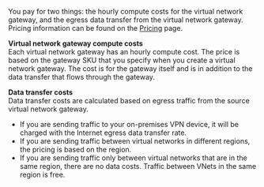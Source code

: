 You pay for two things: the hourly compute costs for the virtual network gateway, and the egress data transfer from the virtual network gateway. Pricing information can be found on the [Pricing](https://azure.microsoft.com/pricing/details/vpn-gateway) page.

**Virtual network gateway compute costs**<br>Each virtual network gateway has an hourly compute cost. The price is based on the gateway SKU that you specify when you create a virtual network gateway. The cost is for the gateway itself and is in addition to the data transfer that flows through the gateway.

**Data transfer costs**<br>Data transfer costs are calculated based on egress traffic from the source virtual network gateway.

* If you are sending traffic to your on-premises VPN device, it will be charged with the Internet egress data transfer rate.
* If you are sending traffic between virtual networks in different regions, the pricing is based on the region.
* If you are sending traffic only between virtual networks that are in the same region, there are no data costs. Traffic between VNets in the same region is free.

